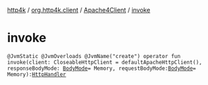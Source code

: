 [http4k](../../index.md) / [org.http4k.client](../index.md) / [Apache4Client](index.md) / [invoke](./invoke.md)

# invoke

`@JvmStatic @JvmOverloads @JvmName("create") operator fun invoke(client: CloseableHttpClient = defaultApacheHttpClient(), responseBodyMode: `[`BodyMode`](../../org.http4k.core/-body-mode/index.md)` = Memory, requestBodyMode: `[`BodyMode`](../../org.http4k.core/-body-mode/index.md)` = Memory): `[`HttpHandler`](../../org.http4k.core/-http-handler.md)